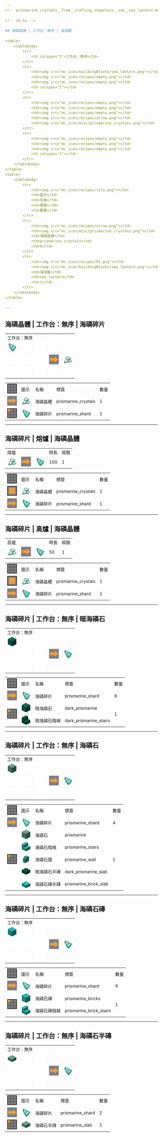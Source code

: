 ```yaml
---
<!-- prismarine_crystals__from__crafting_shapeless__use__sea_lantern.md -->

<!-- zh_tw -->

## 海磷晶體 | 工作台：無序 | 海燈籠

<table>
	<tablebody>
		<tr>
			<td colspan="5">工作台：無序</td>
		</tr>
		<tr>
			<td><img src="mc_icon/buildingBlocks/sea_lantern.png"></td>
			<td><img src="mc_icon/recipes/empty.png"></td>
			<td><img src="mc_icon/recipes/empty.png"></td>
			<td colspan="2"></td>
		</tr>
		<tr>
			<td><img src="mc_icon/recipes/empty.png"></td>
			<td><img src="mc_icon/recipes/empty.png"></td>
			<td><img src="mc_icon/recipes/empty.png"></td>
			<td><img src="mc_icon/recipes/arrow.png"></td>
			<td><img src="mc_icon/misc/prismarine_crystals.png"></td>
		</tr>
		<tr>
			<td><img src="mc_icon/recipes/empty.png"></td>
			<td><img src="mc_icon/recipes/empty.png"></td>
			<td><img src="mc_icon/recipes/empty.png"></td>
			<td colspan="2"></td>
		</tr>
	</tablebody>
</table>
<table>
	<tablebody>
		<tr>
			<td><img src="mc_icon/recipes/tile.png"></td>
			<td>圖示</td>
			<td>名稱</td>
			<td>標簽</td>
			<td>數量</td>
		</tr>
		<tr>
			<td><img src="mc_icon/recipes/arrow.png"></td>
			<td><img src="mc_icon/misc/prismarine_crystals.png"></td>
			<td>海磷晶體</td>
			<td>prismarine_crystals</td>
			<td>9</td>
		</tr>
		<tr>
			<td><img src="mc_icon/recipes/01.png"></td>
			<td><img src="mc_icon/buildingBlocks/sea_lantern.png"></td>
			<td>海燈籠</td>
			<td>sea_lantern</td>
			<td>1</td>
		</tr>
	</tablebody>
</table>

---
```

<!-- prismarine_crystals__from__crafting_shapeless__use__prismarine_shard.md -->

<!-- zh_tw -->

## 海磷晶體 | 工作台：無序 | 海磷碎片

<table>
	<tablebody>
		<tr>
			<td colspan="5">工作台：無序</td>
		</tr>
		<tr>
			<td><img src="mc_icon/misc/prismarine_shard.png"></td>
			<td><img src="mc_icon/recipes/empty.png"></td>
			<td><img src="mc_icon/recipes/empty.png"></td>
			<td colspan="2"></td>
		</tr>
		<tr>
			<td><img src="mc_icon/recipes/empty.png"></td>
			<td><img src="mc_icon/recipes/empty.png"></td>
			<td><img src="mc_icon/recipes/empty.png"></td>
			<td><img src="mc_icon/recipes/arrow.png"></td>
			<td><img src="mc_icon/misc/prismarine_crystals.png"></td>
		</tr>
		<tr>
			<td><img src="mc_icon/recipes/empty.png"></td>
			<td><img src="mc_icon/recipes/empty.png"></td>
			<td><img src="mc_icon/recipes/empty.png"></td>
			<td colspan="2"></td>
		</tr>
	</tablebody>
</table>
<table>
	<tablebody>
		<tr>
			<td><img src="mc_icon/recipes/tile.png"></td>
			<td>圖示</td>
			<td>名稱</td>
			<td>標簽</td>
			<td>數量</td>
		</tr>
		<tr>
			<td><img src="mc_icon/recipes/arrow.png"></td>
			<td><img src="mc_icon/misc/prismarine_crystals.png"></td>
			<td>海磷晶體</td>
			<td>prismarine_crystals</td>
			<td>1</td>
		</tr>
		<tr>
			<td><img src="mc_icon/recipes/01.png"></td>
			<td><img src="mc_icon/misc/prismarine_shard.png"></td>
			<td>海磷碎片</td>
			<td>prismarine_shard</td>
			<td>1</td>
		</tr>
	</tablebody>
</table>

---
<!-- prismarine_shard__from__smelting__use__prismarine_crystals.md -->

<!-- zh_tw -->

## 海磷碎片 | 熔爐 | 海磷晶體

<table>
	<tablebody>
		<tr>
			<td colspan="3">熔爐</td>
			<td>時長</td>
			<td>經驗</td>
		</tr>
		<tr>
			<td><img src="mc_icon/misc/prismarine_crystals.png"></td>
			<td><img src="mc_icon/recipes/arrow.png"></td>
			<td><img src="mc_icon/misc/prismarine_shard.png"></td>
			<td>100</td>
			<td>1</td>
		</tr>
	</tablebody>
</table>
<table>
	<tablebody>
		<tr>
			<td><img src="mc_icon/recipes/tile.png"></td>
			<td>圖示</td>
			<td>名稱</td>
			<td>標簽</td>
			<td>數量</td>
		</tr>
		<tr>
			<td><img src="mc_icon/recipes/single.png"></td>
			<td><img src="mc_icon/misc/prismarine_crystals.png"></td>
			<td>海磷晶體</td>
			<td>prismarine_crystals</td>
			<td>1</td>
		</tr>
		<tr>
			<td><img src="mc_icon/recipes/arrow.png"></td>
			<td><img src="mc_icon/misc/prismarine_shard.png"></td>
			<td>海磷碎片</td>
			<td>prismarine_shard</td>
			<td>1</td>
		</tr>
	</tablebody>
</table>

---
<!-- prismarine_shard__from__blasting__use__prismarine_crystals.md -->

<!-- zh_tw -->

## 海磷碎片 | 高爐 | 海磷晶體

<table>
	<tablebody>
		<tr>
			<td colspan="3">高爐</td>
			<td>時長</td>
			<td>經驗</td>
		</tr>
		<tr>
			<td><img src="mc_icon/misc/prismarine_crystals.png"></td>
			<td><img src="mc_icon/recipes/arrow.png"></td>
			<td><img src="mc_icon/misc/prismarine_shard.png"></td>
			<td>50</td>
			<td>1</td>
		</tr>
	</tablebody>
</table>
<table>
	<tablebody>
		<tr>
			<td><img src="mc_icon/recipes/tile.png"></td>
			<td>圖示</td>
			<td>名稱</td>
			<td>標簽</td>
			<td>數量</td>
		</tr>
		<tr>
			<td><img src="mc_icon/recipes/single.png"></td>
			<td><img src="mc_icon/misc/prismarine_crystals.png"></td>
			<td>海磷晶體</td>
			<td>prismarine_crystals</td>
			<td>1</td>
		</tr>
		<tr>
			<td><img src="mc_icon/recipes/arrow.png"></td>
			<td><img src="mc_icon/misc/prismarine_shard.png"></td>
			<td>海磷碎片</td>
			<td>prismarine_shard</td>
			<td>1</td>
		</tr>
	</tablebody>
</table>

---
<!-- prismarine_shard__from__crafting_shapeless__use__dark_prismarine.md -->

<!-- zh_tw -->

## 海磷碎片 | 工作台：無序 | 暗海磷石

<table>
	<tablebody>
		<tr>
			<td colspan="5">工作台：無序</td>
		</tr>
		<tr>
			<td><img src="mc_icon/buildingBlocks/dark_prismarine.png"></td>
			<td><img src="mc_icon/recipes/empty.png"></td>
			<td><img src="mc_icon/recipes/empty.png"></td>
			<td colspan="2"></td>
		</tr>
		<tr>
			<td><img src="mc_icon/recipes/empty.png"></td>
			<td><img src="mc_icon/recipes/empty.png"></td>
			<td><img src="mc_icon/recipes/empty.png"></td>
			<td><img src="mc_icon/recipes/arrow.png"></td>
			<td><img src="mc_icon/misc/prismarine_shard.png"></td>
		</tr>
		<tr>
			<td><img src="mc_icon/recipes/empty.png"></td>
			<td><img src="mc_icon/recipes/empty.png"></td>
			<td><img src="mc_icon/recipes/empty.png"></td>
			<td colspan="2"></td>
		</tr>
	</tablebody>
</table>
<table>
	<tablebody>
		<tr>
			<td><img src="mc_icon/recipes/tile.png"></td>
			<td>圖示</td>
			<td>名稱</td>
			<td>標簽</td>
			<td>數量</td>
		</tr>
		<tr>
			<td><img src="mc_icon/recipes/arrow.png"></td>
			<td><img src="mc_icon/misc/prismarine_shard.png"></td>
			<td>海磷碎片</td>
			<td>prismarine_shard</td>
			<td>8</td>
		</tr>
		<tr>
			<td rowspan="2"><img src="mc_icon/recipes/01.png"></td>
			<td><img src="mc_icon/buildingBlocks/dark_prismarine.png"></td>
			<td>暗海磷石</td>
			<td>dark_prismarine</td>
			<td rowspan="2">1</td>
		</tr>
		<tr>
			<td><img src="mc_icon/buildingBlocks/stairs/dark_prismarine_stairs.png"></td>
			<td>暗海磷石階梯</td>
			<td>dark_prismarine_stairs</td>
		</tr>
	</tablebody>
</table>

---
<!-- prismarine_shard__from__crafting_shapeless__use__prismarine.md -->

<!-- zh_tw -->

## 海磷碎片 | 工作台：無序 | 海磷石

<table>
	<tablebody>
		<tr>
			<td colspan="5">工作台：無序</td>
		</tr>
		<tr>
			<td><img src="mc_icon/buildingBlocks/prismarine.png"></td>
			<td><img src="mc_icon/recipes/empty.png"></td>
			<td><img src="mc_icon/recipes/empty.png"></td>
			<td colspan="2"></td>
		</tr>
		<tr>
			<td><img src="mc_icon/recipes/empty.png"></td>
			<td><img src="mc_icon/recipes/empty.png"></td>
			<td><img src="mc_icon/recipes/empty.png"></td>
			<td><img src="mc_icon/recipes/arrow.png"></td>
			<td><img src="mc_icon/misc/prismarine_shard.png"></td>
		</tr>
		<tr>
			<td><img src="mc_icon/recipes/empty.png"></td>
			<td><img src="mc_icon/recipes/empty.png"></td>
			<td><img src="mc_icon/recipes/empty.png"></td>
			<td colspan="2"></td>
		</tr>
	</tablebody>
</table>
<table>
	<tablebody>
		<tr>
			<td><img src="mc_icon/recipes/tile.png"></td>
			<td>圖示</td>
			<td>名稱</td>
			<td>標簽</td>
			<td>數量</td>
		</tr>
		<tr>
			<td><img src="mc_icon/recipes/arrow.png"></td>
			<td><img src="mc_icon/misc/prismarine_shard.png"></td>
			<td>海磷碎片</td>
			<td>prismarine_shard</td>
			<td>4</td>
		</tr>
		<tr>
			<td rowspan="5"><img src="mc_icon/recipes/01.png"></td>
			<td><img src="mc_icon/buildingBlocks/prismarine.png"></td>
			<td>海磷石</td>
			<td>prismarine</td>
			<td rowspan="5">1</td>
		</tr>
		<tr>
			<td><img src="mc_icon/buildingBlocks/stairs/prismarine_stairs.png"></td>
			<td>海磷石階梯</td>
			<td>prismarine_stairs</td>
		</tr>
		<tr>
			<td><img src="mc_icon/decorations/wall/prismarine_wall.png"></td>
			<td>海磷石牆</td>
			<td>prismarine_wall</td>
		</tr>
		<tr>
			<td><img src="mc_icon/buildingBlocks/slab/dark_prismarine_slab.png"></td>
			<td>暗海磷石半磚</td>
			<td>dark_prismarine_slab</td>
		</tr>
		<tr>
			<td><img src="mc_icon/buildingBlocks/slab/prismarine_brick_slab.png"></td>
			<td>海磷石磚半磚</td>
			<td>prismarine_brick_slab</td>
		</tr>
	</tablebody>
</table>

---
<!-- prismarine_shard__from__crafting_shapeless__use__prismarine_bricks.md -->

<!-- zh_tw -->

## 海磷碎片 | 工作台：無序 | 海磷石磚

<table>
	<tablebody>
		<tr>
			<td colspan="5">工作台：無序</td>
		</tr>
		<tr>
			<td><img src="mc_icon/buildingBlocks/prismarine_bricks.png"></td>
			<td><img src="mc_icon/recipes/empty.png"></td>
			<td><img src="mc_icon/recipes/empty.png"></td>
			<td colspan="2"></td>
		</tr>
		<tr>
			<td><img src="mc_icon/recipes/empty.png"></td>
			<td><img src="mc_icon/recipes/empty.png"></td>
			<td><img src="mc_icon/recipes/empty.png"></td>
			<td><img src="mc_icon/recipes/arrow.png"></td>
			<td><img src="mc_icon/misc/prismarine_shard.png"></td>
		</tr>
		<tr>
			<td><img src="mc_icon/recipes/empty.png"></td>
			<td><img src="mc_icon/recipes/empty.png"></td>
			<td><img src="mc_icon/recipes/empty.png"></td>
			<td colspan="2"></td>
		</tr>
	</tablebody>
</table>
<table>
	<tablebody>
		<tr>
			<td><img src="mc_icon/recipes/tile.png"></td>
			<td>圖示</td>
			<td>名稱</td>
			<td>標簽</td>
			<td>數量</td>
		</tr>
		<tr>
			<td><img src="mc_icon/recipes/arrow.png"></td>
			<td><img src="mc_icon/misc/prismarine_shard.png"></td>
			<td>海磷碎片</td>
			<td>prismarine_shard</td>
			<td>9</td>
		</tr>
		<tr>
			<td rowspan="2"><img src="mc_icon/recipes/01.png"></td>
			<td><img src="mc_icon/buildingBlocks/prismarine_bricks.png"></td>
			<td>海磷石磚</td>
			<td>prismarine_bricks</td>
			<td rowspan="2">1</td>
		</tr>
		<tr>
			<td><img src="mc_icon/buildingBlocks/stairs/prismarine_brick_stairs.png"></td>
			<td>海磷石磚階梯</td>
			<td>prismarine_brick_stairs</td>
		</tr>
	</tablebody>
</table>

---
<!-- prismarine_shard__from__crafting_shapeless__use__prismarine_slab.md -->

<!-- zh_tw -->

## 海磷碎片 | 工作台：無序 | 海磷石半磚

<table>
	<tablebody>
		<tr>
			<td colspan="5">工作台：無序</td>
		</tr>
		<tr>
			<td><img src="mc_icon/buildingBlocks/slab/prismarine_slab.png"></td>
			<td><img src="mc_icon/recipes/empty.png"></td>
			<td><img src="mc_icon/recipes/empty.png"></td>
			<td colspan="2"></td>
		</tr>
		<tr>
			<td><img src="mc_icon/recipes/empty.png"></td>
			<td><img src="mc_icon/recipes/empty.png"></td>
			<td><img src="mc_icon/recipes/empty.png"></td>
			<td><img src="mc_icon/recipes/arrow.png"></td>
			<td><img src="mc_icon/misc/prismarine_shard.png"></td>
		</tr>
		<tr>
			<td><img src="mc_icon/recipes/empty.png"></td>
			<td><img src="mc_icon/recipes/empty.png"></td>
			<td><img src="mc_icon/recipes/empty.png"></td>
			<td colspan="2"></td>
		</tr>
	</tablebody>
</table>
<table>
	<tablebody>
		<tr>
			<td><img src="mc_icon/recipes/tile.png"></td>
			<td>圖示</td>
			<td>名稱</td>
			<td>標簽</td>
			<td>數量</td>
		</tr>
		<tr>
			<td><img src="mc_icon/recipes/arrow.png"></td>
			<td><img src="mc_icon/misc/prismarine_shard.png"></td>
			<td>海磷碎片</td>
			<td>prismarine_shard</td>
			<td>2</td>
		</tr>
		<tr>
			<td><img src="mc_icon/recipes/01.png"></td>
			<td><img src="mc_icon/buildingBlocks/slab/prismarine_slab.png"></td>
			<td>海磷石半磚</td>
			<td>prismarine_slab</td>
			<td>1</td>
		</tr>
	</tablebody>
</table>

